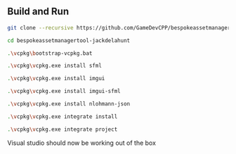 ## Build and Run
```bash
git clone --recursive https://github.com/GameDevCPP/bespokeassetmanagertool-jackdelahunt.git
```

```bash
cd bespokeassetmanagertool-jackdelahunt
```

```bash
.\vcpkg\bootstrap-vcpkg.bat
```

```bash
.\vcpkg\vcpkg.exe install sfml
```

```bash
.\vcpkg\vcpkg.exe install imgui
```

```bash
.\vcpkg\vcpkg.exe install imgui-sfml
```

```bash
.\vcpkg\vcpkg.exe install nlohmann-json
```
```bash
.\vcpkg\vcpkg.exe integrate install
```

```bash
.\vcpkg\vcpkg.exe integrate project
```

Visual studio should now be working out of the box